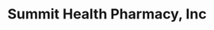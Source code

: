 ---
title: "Summit Health Pharmacy, Inc"
url: /brookhaven/summit-health-pharmacy-inc/
shop: Drogerie
---